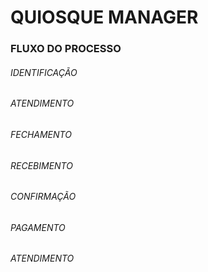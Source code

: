 # QUIOSQUE MANAGER



### FLUXO DO PROCESSO




###### IDENTIFICAÇÃO

###### ATENDIMENTO

###### FECHAMENTO

###### RECEBIMENTO

###### CONFIRMAÇÃO

###### PAGAMENTO

###### ATENDIMENTO

